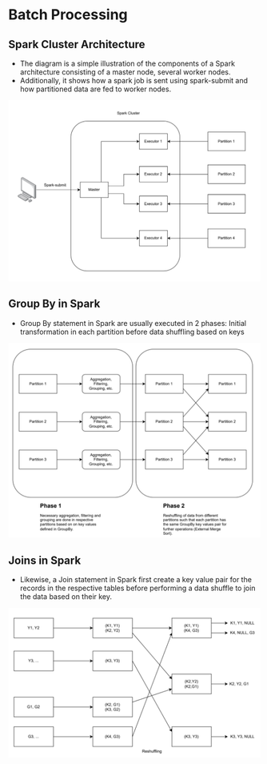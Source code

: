 # Batch Processing

## Spark Cluster Architecture
- The diagram is a simple illustration of the components of a Spark architecture consisting of a master node, several worker nodes.
- Additionally, it shows how a spark job is sent using spark-submit and how partitioned data are fed to worker nodes.

![Spark Cluster](./images/sparkcluster.png)

## Group By in Spark
- Group By statement in Spark are usually executed in 2 phases: Initial transformation in each partition before data shuffling based on keys

![Groupby](./images/groupby.png)

## Joins in Spark
- Likewise, a Join statement in Spark first create a key value pair for the records in the respective tables before performing a data shuffle to join the data based on their key.

![Joins](./images/joins.png)
